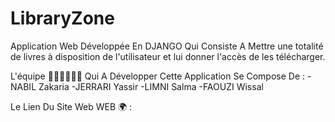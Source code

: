 # LibraryZone
Application Web Développée En DJANGO Qui Consiste A Mettre une totalité de livres à disposition de l'utilisateur et lui donner l'accès de les télécharger.

L'équipe 👨🏻‍💻👩🏻‍💻 Qui A Développer Cette Application Se Compose De : 
-NABIL Zakaria
-JERRARI Yassir
-LIMNI Salma
-FAOUZI Wissal

Le Lien Du Site Web  WEB 🌍 : 
